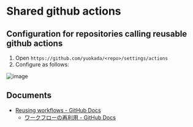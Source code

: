 # Shared github actions

## Configuration for repositories calling reusable github actions

1. Open `https://github.com/yuokada/<repo>/settings/actions`
1. Configure as follows:

![image](https://github.com/yuokada/shared-github-actions/assets/387284/07a7f7e1-f9cd-4566-a907-37ecdb18658a)

## Documents

- [Reusing workflows \- GitHub Docs](https://docs.github.com/en/actions/using-workflows/reusing-workflows)
  - [ワークフローの再利用 \- GitHub Docs](https://docs.github.com/ja/actions/using-workflows/reusing-workflows)
